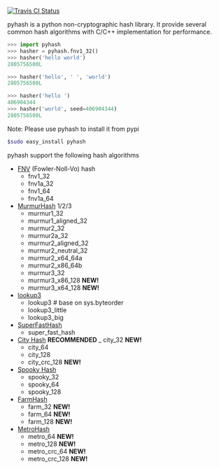 [![Travis CI Status](https://travis-ci.org/flier/pyfasthash.svg?branch=master)](https://travis-ci.org/flier/pyfasthash)

  pyhash is a python non-cryptographic hash library. It provide several common hash algorithms with C/C++ implementation for performance.

```python
>>> import pyhash
>>> hasher = pyhash.fnv1_32()
>>> hasher('hello world')
2805756500L

>>> hasher('hello', ' ', 'world')
2805756500L

>>> hasher('hello ')
406904344
>>> hasher('world', seed=406904344)
2805756500L
```

Note: Please use pyhash to install it from pypi

```bash
$sudo easy_install pyhash
```

pyhash support the following hash algorithms

* [FNV](http://isthe.com/chongo/tech/comp/fnv/) (Fowler-Noll-Vo) hash
  - fnv1_32
  - fnv1a_32
  - fnv1_64
  - fnv1a_64
* [MurmurHash](http://code.google.com/p/smhasher/) 1/2/3
  - murmur1_32
  - murmur1_aligned_32
  - murmur2_32
  - murmur2a_32
  - murmur2_aligned_32
  - murmur2_neutral_32
  - murmur2_x64_64a
  - murmur2_x86_64b
  - murmur3_32
  - murmur3_x86_128 **NEW!**
  - murmur3_x64_128 **NEW!**
* [lookup3](http://burtleburtle.net/bob/hash/doobs.html)
  - lookup3 # base on sys.byteorder
  - lookup3_little
  - lookup3_big
* [SuperFastHash](http://www.azillionmonkeys.com/qed/hash.html)
  - super_fast_hash
* [City Hash](https://code.google.com/p/cityhash/) **RECOMMENDED**
  _ city_32 **NEW!**
  - city_64
  - city_128
  - city_crc_128 **NEW!**
* [Spooky Hash](http://burtleburtle.net/bob/hash/spooky.html)
  - spooky_32
  - spooky_64
  - spooky_128
* [FarmHash](https://github.com/google/farmhash)
  - farm_32 **NEW!**
  - farm_64 **NEW!**
  - farm_128 **NEW!**
* [MetroHash](https://github.com/jandrewrogers/MetroHash)
  - metro_64 **NEW!**
  - metro_128 **NEW!**
  - metro_crc_64 **NEW!**
  - metro_crc_128 **NEW!**